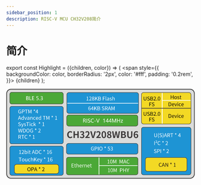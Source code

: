 ```yaml
---
sidebar_position: 1
description: RISC-V MCU CH32V208简介
---
```


# 简介

export const Highlight = ({children, color}) => (
  <span
    style={{
      backgroundColor: color,
      borderRadius: '2px',
      color: '#fff',
      padding: '0.2rem',
    }}>
    {children}
  </span>
);

![CH32V208_resource](img\CH32V208_resource.png)
